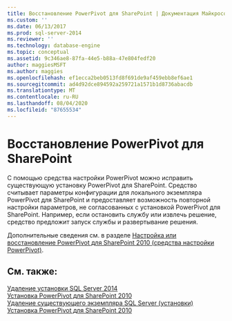 ```yaml
---
title: Восстановление PowerPivot для SharePoint | Документация Майкрософт
ms.custom: ''
ms.date: 06/13/2017
ms.prod: sql-server-2014
ms.reviewer: ''
ms.technology: database-engine
ms.topic: conceptual
ms.assetid: 9c346ae8-87fa-44e5-b88a-47e804fedf20
author: maggiesMSFT
ms.author: maggies
ms.openlocfilehash: ef1ecca2beb0513fd8f691de9af459ebb8ef6ae1
ms.sourcegitcommit: ad4d92dce894592a259721a1571b1d8736abacdb
ms.translationtype: MT
ms.contentlocale: ru-RU
ms.lasthandoff: 08/04/2020
ms.locfileid: "87655534"
---
```

# <a name="repair-powerpivot-for-sharepoint"></a>Восстановление PowerPivot для SharePoint
  С помощью средства настройки PowerPivot можно исправить существующую установку PowerPivot для SharePoint. Средство считывает параметры конфигурации для локального экземпляра PowerPivot для SharePoint и предоставляет возможность повторной настройки параметров, не согласованных с установкой PowerPivot для SharePoint. Например, если остановить службу или извлечь решение, средство предложит запуск службы и развертывание решения.  
  
 Дополнительные сведения см. в разделе [Настройка или восстановление PowerPivot для SharePoint 2010 &#40;средства настройки PowerPivot&#41;](../../../2014/analysis-services/configure-repair-powerpivot-sharepoint-2010.md).  
  
## <a name="see-also"></a>См. также:  
 [Удаление установки SQL Server 2014](../../database-engine/install-windows/repair-a-failed-sql-server-installation.md)   
 [Установка PowerPivot для SharePoint 2010](../../../2014/sql-server/install/install-powerpivot-for-sharepoint-2010.md)   
 [Удаление существующего экземпляра SQL Server &#40;установки&#41;](../../../2014/sql-server/install/uninstall-an-existing-instance-of-sql-server-setup.md)   
 [Установка PowerPivot для SharePoint 2010](../../../2014/sql-server/install/powerpivot-for-sharepoint-2010-installation.md)  
  
  
